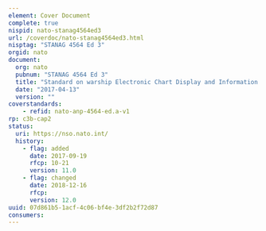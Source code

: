 ```yaml
---
element: Cover Document
complete: true
nispid: nato-stanag4564ed3
url: /coverdoc/nato-stanag4564ed3.html
nisptag: "STANAG 4564 Ed 3"
orgid: nato
document:
  org: nato
  pubnum: "STANAG 4564 Ed 3"
  title: "Standard on warship Electronic Chart Display and Information Systems (WECDIS) - ANP-4564 Edition A"
  date: "2017-04-13"
  version: ""
coverstandards:
    - refid: nato-anp-4564-ed.a-v1
rp: c3b-cap2
status:
  uri: https://nso.nato.int/
  history: 
    - flag: added
      date: 2017-09-19
      rfcp: 10-21
      version: 11.0
    - flag: changed
      date: 2018-12-16
      rfcp: 
      version: 12.0
uuid: 07d861b5-1acf-4c06-bf4e-3df2b2f72d87
consumers:
---
```

